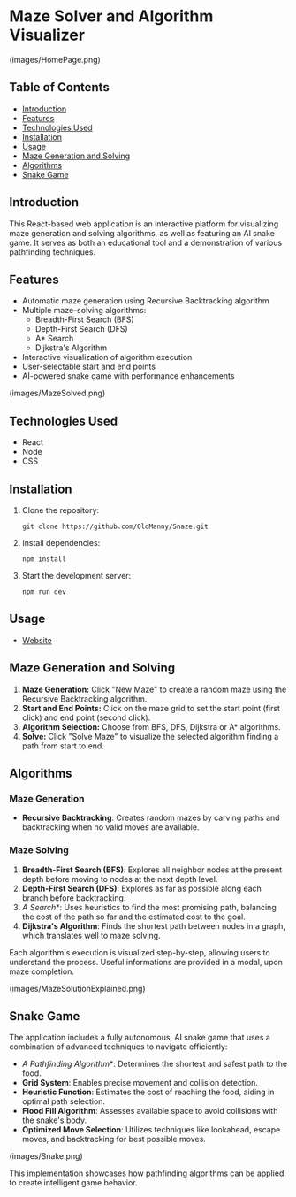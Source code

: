 # Maze Solver and Algorithm Visualizer

(images/HomePage.png)

## Table of Contents
- [Introduction](#introduction)
- [Features](#features)
- [Technologies Used](#technologies-used)
- [Installation](#installation)
- [Usage](#usage)
- [Maze Generation and Solving](#maze-generation-and-solving)
- [Algorithms](#algorithms)
- [Snake Game](#snake-game)


## Introduction

This React-based web application is an interactive platform for visualizing maze generation and solving algorithms, as well as featuring an AI snake game. It serves as both an educational tool and a demonstration of various pathfinding techniques.


## Features

- Automatic maze generation using Recursive Backtracking algorithm
- Multiple maze-solving algorithms:
  - Breadth-First Search (BFS)
  - Depth-First Search (DFS)
  - A* Search
  - Dijkstra's Algorithm
- Interactive visualization of algorithm execution
- User-selectable start and end points
- AI-powered snake game with performance enhancements

(images/MazeSolved.png)


## Technologies Used

- React
- Node
- CSS

## Installation

1. Clone the repository:
   ```
   git clone https://github.com/OldManny/Snaze.git
   ```
3. Install dependencies:
   ```
   npm install
   ```
4. Start the development server:
   ```
   npm run dev
   ```

## Usage

- [Website](https://snaze.vercel.app/)


## Maze Generation and Solving

1. **Maze Generation:** Click "New Maze" to create a random maze using the Recursive Backtracking algorithm.
2. **Start and End Points:** Click on the maze grid to set the start point (first click) and end point (second click).
3. **Algorithm Selection:** Choose from BFS, DFS, Dijkstra or A* algorithms.
4. **Solve:** Click "Solve Maze" to visualize the selected algorithm finding a path from start to end.

## Algorithms

### Maze Generation
- **Recursive Backtracking**: Creates random mazes by carving paths and backtracking when no valid moves are available.

### Maze Solving
1. **Breadth-First Search (BFS)**: Explores all neighbor nodes at the present depth before moving to nodes at the next depth level.
2. **Depth-First Search (DFS)**: Explores as far as possible along each branch before backtracking.
3. **A* Search**: Uses heuristics to find the most promising path, balancing the cost of the path so far and the estimated cost to the goal.
4. **Dijkstra's Algorithm**: Finds the shortest path between nodes in a graph, which translates well to maze solving.

Each algorithm's execution is visualized step-by-step, allowing users to understand the process. Useful informations are provided in a modal, upon maze completion.

(images/MazeSolutionExplained.png)

## Snake Game

The application includes a fully autonomous, AI snake game that uses a combination of advanced techniques to navigate efficiently:

- **A* Pathfinding Algorithm**: Determines the shortest and safest path to the food.
- **Grid System**: Enables precise movement and collision detection.
- **Heuristic Function**: Estimates the cost of reaching the food, aiding in optimal path selection.
- **Flood Fill Algorithm**: Assesses available space to avoid collisions with the snake's body.
- **Optimized Move Selection**: Utilizes techniques like lookahead, escape moves, and backtracking for best possible moves.

(images/Snake.png)

This implementation showcases how pathfinding algorithms can be applied to create intelligent game behavior.
